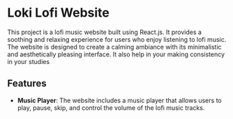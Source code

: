 # Loki Lofi Website

This project is a lofi music website built using React.js. It provides a soothing and relaxing experience for users who enjoy listening to lofi music. The website is designed to create a calming ambiance with its minimalistic and aesthetically pleasing interface. It also help in your making consistency in your studies 



## Features

- **Music Player**: The website includes a music player that allows users to play, pause, skip, and control the volume of the lofi music tracks.

